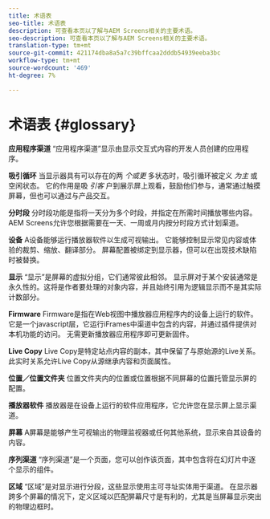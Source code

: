```yaml
---
title: 术语表
seo-title: 术语表
description: 可查看本页以了解与AEM Screens相关的主要术语。
seo-description: 可查看本页以了解与AEM Screens相关的主要术语。
translation-type: tm+mt
source-git-commit: 421174dba8a5a7c39bffcaa2dddb54939eeba3bc
workflow-type: tm+mt
source-wordcount: '469'
ht-degree: 7%

---
```



# 术语表 {#glossary}

**应用程序渠道** “应用程序渠道”显示由显示交互式内容的开发人员创建的应用程序。

**吸引循环** 当显示器具有可以存在的两 *个或更* 多状态时，吸引循环被定义 *为主* 或空闲状态。 它的作用是吸 *引客* 户到展示屏上观看，鼓励他们参与，通常通过触摸屏幕，但也可以通过与产品交互。

**分时段** 分时段功能是指将一天分为多个时段，并指定在所需时间播放哪些内容。 AEM Screens允许您根据需要在一天、一周或月内按分时段方式计划渠道。

**设备** A设备能够运行播放器软件以生成可视输出。 它能够控制显示常见内容或体验的裁剪、缩放、翻译部分。 屏幕配置被绑定到显示器，但可以在出现技术缺陷时被替换。

**显示** “显示”是屏幕的虚拟分组，它们通常彼此相邻。 显示屏对于某个安装通常是永久性的。这将是作者要处理的对象内容，并且始终引用为逻辑显示而不是其实际计数部分。

**Firmware** Firmware是指在Web视图中播放器应用程序内的设备上运行的软件。 它是一个javascript层，它运行iFrames中渠道中包含的内容，并通过插件提供对本机功能的访问。 无需更新播放器应用程序即可更新固件。

**Live Copy** Live Copy是特定站点内容的副本，其中保留了与原始源的Live关系。 此实时关系允许Live Copy从源继承内容和页面属性。

**位置／位置文件夹** 位置文件夹内的位置或位置根据不同屏幕的位置托管显示屏的配置。

**播放器软件** 播放器是在设备上运行的软件应用程序，它允许您在显示屏上显示渠道。

**屏幕** A屏幕是能够产生可视输出的物理监视器或任何其他系统，显示来自其设备的内容。

**序列渠道** “序列渠道”是一个页面，您可以创作该页面，其中包含将在幻灯片中逐个显示的组件。

**区域** “区域”是对显示进行分段，这些显示使用主可寻址实体用于渠道。 在显示器跨多个屏幕的情况下，定义区域以匹配屏幕尺寸是有利的，尤其是当屏幕显示突出的物理边框时。
